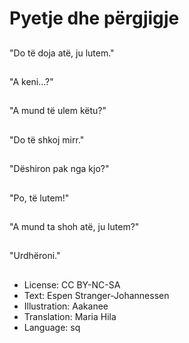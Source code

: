 # Pyetje dhe përgjigje

##
"Do të doja atë, ju lutem."

##
"A keni...?"

##
"A mund të ulem këtu?"

##
"Do të shkoj mirr."

##
"Dëshiron pak nga kjo?"

##
"Po, të lutem!"

##
"A mund ta shoh atë, ju lutem?"

##
"Urdhëroni."

##
* License: CC BY-NC-SA
* Text: Espen Stranger-Johannessen
* Illustration: Aakanee
* Translation: Maria Hila
* Language: sq
